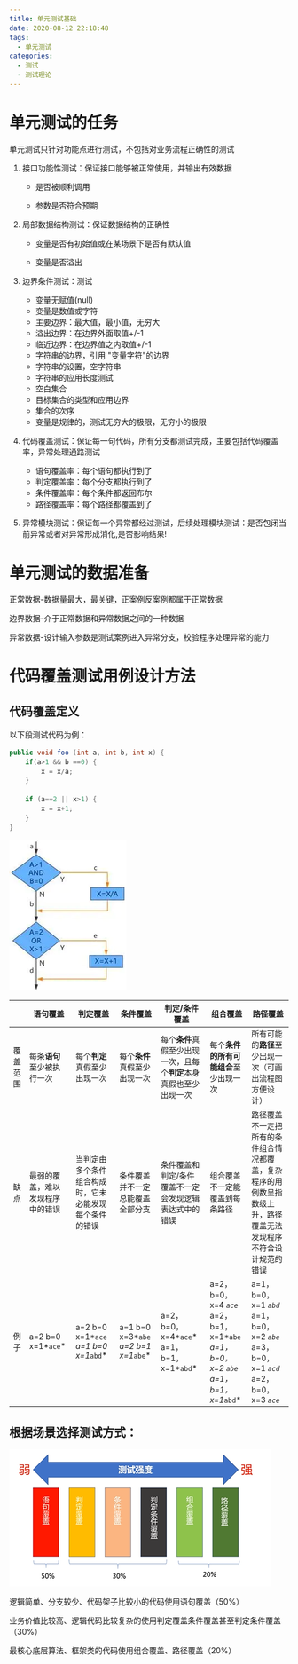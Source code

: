 ```yaml
---
title: 单元测试基础
date: 2020-08-12 22:18:48
tags:
  - 单元测试
categories:
  - 测试
  - 测试理论
---
```


# 单元测试的任务

单元测试只针对功能点进行测试，不包括对业务流程正确性的测试

1. 接口功能性测试：保证接口能够被正常使用，并输出有效数据

   - 是否被顺利调用

   - 参数是否符合预期

2. 局部数据结构测试：保证数据结构的正确性

   - 变量是否有初始值或在某场景下是否有默认值

   - 变量是否溢出

3. 边界条件测试：测试

   - 变量无赋值(null)
   - 变量是数值或字符
   - 主要边界：最大值，最小值，无穷大
   - 溢出边界：在边界外面取值+/-1
   - 临近边界：在边界值之内取值+/-1
   - 字符串的边界，引用 "变量字符"的边界
   - 字符串的设置，空字符串
   - 字符串的应用长度测试
   - 空白集合
   - 目标集合的类型和应用边界
   - 集合的次序
   - 变量是规律的，测试无穷大的极限，无穷小的极限

4. 代码覆盖测试：保证每一句代码，所有分支都测试完成，主要包括代码覆盖率，异常处理通路测试

   - 语句覆盖率：每个语句都执行到了
   - 判定覆盖率：每个分支都执行到了
   - 条件覆盖率：每个条件都返回布尔
   - 路径覆盖率：每个路径都覆盖到了
   
5. 异常模块测试：保证每一个异常都经过测试，后续处理模块测试：是否包闭当前异常或者对异常形成消化,是否影响结果!

# 单元测试的数据准备

正常数据-数据量最大，最关键，正案例反案例都属于正常数据

边界数据-介于正常数据和异常数据之间的一种数据

异常数据-设计输入参数是测试案例进入异常分支，校验程序处理异常的能力

# 代码覆盖测试用例设计方法

## 代码覆盖定义 

以下段测试代码为例：

```java
public void foo (int a, int b, int x) {
    if(a>1 && b ==0) {
        x = x/a;
    }

    if (a==2 || x>1) {
        x = x+1;
    }
}
```

![img](./单元测试基础/example.png)


|          | 语句覆盖                         | 判定覆盖                                               | 条件覆盖                                   | 判定/条件覆盖                                                | 组合覆盖                                                     | 路径覆盖                                                     |
| -------- | -------------------------------- | ------------------------------------------------------ | ------------------------------------------ | ------------------------------------------------------------ | ------------------------------------------------------------ | ------------------------------------------------------------ |
| 覆盖范围 | 每条**语句**至少被执行一次       | 每个**判定**真假至少出现一次                           | 每个**条件**真假至少出现一次               | 每个**条件**真假至少出现一次，且每个**判定**本身真假也至少出现一次 | 每个**条件的所有可能组合**至少出现一次                       | 所有可能的**路径**至少出现一次（可画出流程图方便设计）       |
| 缺点     | 最弱的覆盖，难以发现程序中的错误 | 当判定由多个条件组合构成时，它未必能发现每个条件的错误 | 条件覆盖并不一定总能覆盖全部分支           | 条件覆盖和判定/条件覆盖不一定会发现逻辑表达式中的错误        | 组合覆盖不一定能覆盖到每条路径                               | 路径覆盖不一定把所有的条件组合情况都覆盖，复杂程序的用例数呈指数级上升，路径覆盖无法发现程序不符合设计规范的错误 |
| 例子     | a=2 b=0 x=1*`ace`*               | a=2 b=0 x=1*`ace`*<br />a=1 b=0 x=1*`abd`*             | a=1 b=0 x=3*`abe`*<br />a=2 b=1 x=1*`abe`* | a=2，b=0，x=4*`ace`* <br/>a=1，b=1，x=1*`abd`*               | a=2，b=0，x=4 *`ace`*<br/>a=2，b=1，x=1*`abe`*<br/>a=1，b=0，x=2 *`abe`*<br/>a=1，b=1，x=1*`abd`* | a=1，b=0，x=1 *`abd`*<br/>a=1，b=0，x=2 *`abe`*<br/>a=3，b=0，x=1 *`acd`*<br/>a=2，b=0，x=3 *`ace`* |

## 根据场景选择测试方式：

![img](./单元测试基础/clip_image001.png)

逻辑简单、分支较少、代码架子比较小的代码使用语句覆盖（50%）

业务价值比较高、逻辑代码比较复杂的使用判定覆盖条件覆盖甚至判定条件覆盖（30%）

最核心底层算法、框架类的代码使用组合覆盖、路径覆盖（20%）
